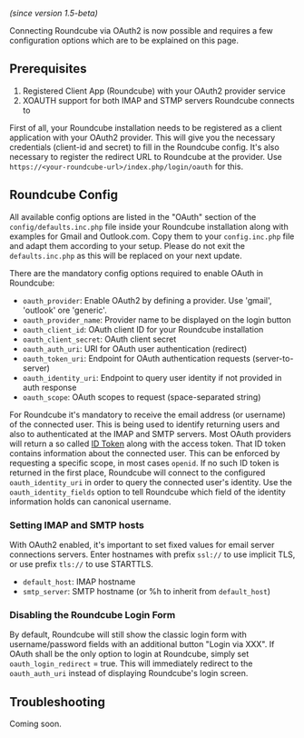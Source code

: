 _(since version 1.5-beta)_

Connecting Roundcube via OAuth2 is now possible and requires a few configuration options which are to be explained on this page.

## Prerequisites

1. Registered Client App (Roundcube) with your OAuth2 provider service
2. XOAUTH support for both IMAP and STMP servers Roundcube connects to

First of all, your Roundcube installation needs to be registered as a client application with your OAuth2 provider. This will give you the necessary credentials (client-id and secret) to fill in the Roundcube config. It's also necessary to register the redirect URL to Roundcube at the provider. Use `https://<your-roundcube-url>/index.php/login/oauth` for this.


## Roundcube Config

All available config options are listed in the "OAuth" section of the `config/defaults.inc.php` file inside your Roundcube installation along with examples for Gmail and Outlook.com. Copy them to your `config.inc.php` file and adapt them according to your setup. Please do not exit the `defaults.inc.php` as this will be replaced on your next update.

There are the mandatory config options required to enable OAuth in Roundcube:

* `oauth_provider`: Enable OAuth2 by defining a provider. Use 'gmail', 'outlook' ore 'generic'.
* `oauth_provider_name`: Provider name to be displayed on the login button
* `oauth_client_id`: OAuth client ID for your Roundcube installation
* `oauth_client_secret`: OAuth client secret
* `oauth_auth_uri`: URI for OAuth user authentication (redirect)
* `oauth_token_uri`: Endpoint for OAuth authentication requests (server-to-server)
* `oauth_identity_uri`: Endpoint to query user identity if not provided in auth response
* `oauth_scope`: OAuth scopes to request (space-separated string)

For Roundcube it's mandatory to receive the email address (or username) of the connected user. This is being used to identify returning users and also to authenticated at the IMAP and SMTP servers. Most OAuth providers will return a so called [ID Token](https://www.oauth.com/oauth2-servers/openid-connect/id-tokens/) along with the access token. That ID token contains information about the connected user. This can be enforced by requesting a specific scope, in most cases `openid`. If no such ID token is returned in the first place, Roundcube will connect to the configured `oauth_identity_uri` in order to query the connected user's identity. Use the `oauth_identity_fields` option to tell Roundcube which field of the identity information holds can canonical username.

### Setting IMAP and SMTP hosts

With OAuth2 enabled, it's important to set fixed values for email server connections servers.
Enter hostnames with prefix `ssl://` to use implicit TLS, or use prefix `tls://` to use STARTTLS.

* `default_host`: IMAP hostname
* `smtp_server`: SMTP hostname (or %h to inherit from `default_host`)

### Disabling the Roundcube Login Form

By default, Roundcube will still show the classic login form with username/password fields with an additional button "Login via XXX". If OAuth shall be the only option to login at Roundcube, simply set `oauth_login_redirect` = true. This will immediately redirect to the `oauth_auth_uri` instead of displaying Roundcube's login screen.

## Troubleshooting

Coming soon.